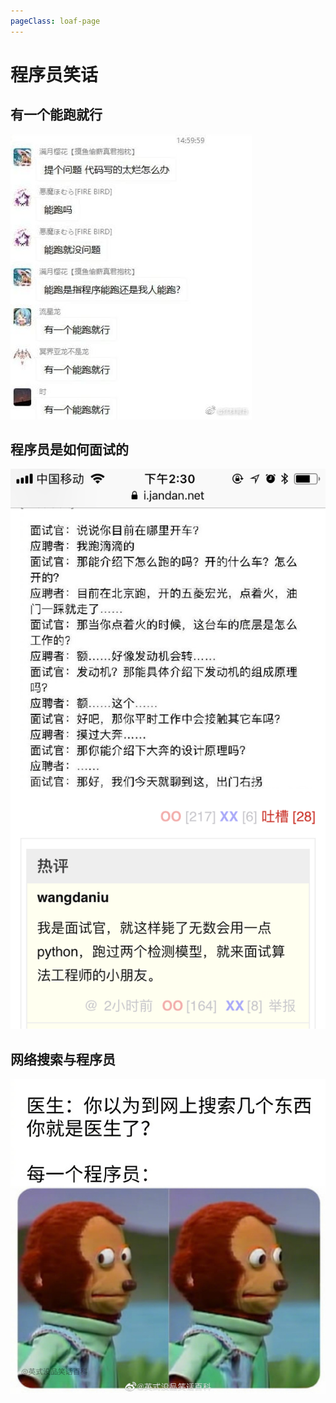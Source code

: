 ```yaml
---
pageClass: loaf-page
---
```


# 程序员笑话 

## 有一个能跑就行

![](./程序员笑话/有一个能跑就行.jpg)

## 程序员是如何面试的

![](./程序员笑话/程序员是如何面试的.png)

## 网络搜索与程序员

![](./程序员笑话/网络搜索与程序员.jpg)

